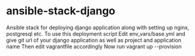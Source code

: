 ansible-stack-django
====================

Ansible stack for deploying django application along with setting up nginx, postgresql etc.
To use this deployment script
	Edit env_vars/base.yml and give git url of your django application as well as project and application name
	Then edit vagrantfile accordingly
	Now run vagrant up --provision
